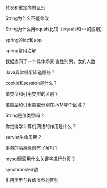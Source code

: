 转发和重定向的区别 



String为什么不能修改 



String为什么用equals比较（equals和==的区别）

 

spring的ioc和aop 



spring常用注解  



数据库问了一个具体场景 查性别男、女的人数

  

Java异常框架知道哪些？ 



cookie和session是什么？




值类型和引用类型的区别？ 



值类型和引用类型分别在JVM哪个区域？ 



String是值类型吗？ 



你觉得学计算机网络的作用是什么？



servlet生命周期？ 



事务的隔离级别有了解吗？ 



mysql里面用什么关键字进行分页？



 synchronized锁



引用类型与数值类型的区别



